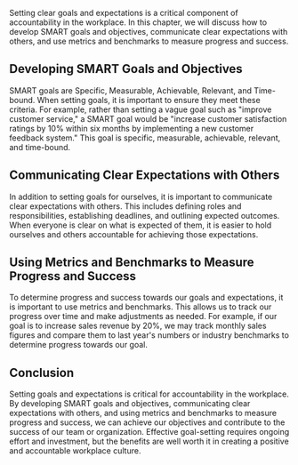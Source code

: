 
Setting clear goals and expectations is a critical component of accountability in the workplace. In this chapter, we will discuss how to develop SMART goals and objectives, communicate clear expectations with others, and use metrics and benchmarks to measure progress and success.

Developing SMART Goals and Objectives
-------------------------------------

SMART goals are Specific, Measurable, Achievable, Relevant, and Time-bound. When setting goals, it is important to ensure they meet these criteria. For example, rather than setting a vague goal such as "improve customer service," a SMART goal would be "increase customer satisfaction ratings by 10% within six months by implementing a new customer feedback system." This goal is specific, measurable, achievable, relevant, and time-bound.

Communicating Clear Expectations with Others
--------------------------------------------

In addition to setting goals for ourselves, it is important to communicate clear expectations with others. This includes defining roles and responsibilities, establishing deadlines, and outlining expected outcomes. When everyone is clear on what is expected of them, it is easier to hold ourselves and others accountable for achieving those expectations.

Using Metrics and Benchmarks to Measure Progress and Success
------------------------------------------------------------

To determine progress and success towards our goals and expectations, it is important to use metrics and benchmarks. This allows us to track our progress over time and make adjustments as needed. For example, if our goal is to increase sales revenue by 20%, we may track monthly sales figures and compare them to last year's numbers or industry benchmarks to determine progress towards our goal.

Conclusion
----------

Setting goals and expectations is critical for accountability in the workplace. By developing SMART goals and objectives, communicating clear expectations with others, and using metrics and benchmarks to measure progress and success, we can achieve our objectives and contribute to the success of our team or organization. Effective goal-setting requires ongoing effort and investment, but the benefits are well worth it in creating a positive and accountable workplace culture.
